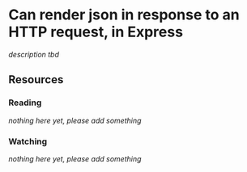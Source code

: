 # Can render json in response to an HTTP request, in Express

_description tbd_

## Resources

### Reading

_nothing here yet, please add something_

### Watching

_nothing here yet, please add something_
